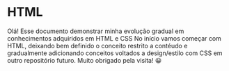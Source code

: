 # HTML

Olá! Esse documento demonstrar minha evolução gradual em conhecimentos adquiridos em HTML e CSS
No início vamos começar com HTML, deixando bem definido o conceito restrito a contéudo e gradualmente adicionando conceitos voltados a
design/estilo com CSS em outro repositório futuro. Muito obrigado pela visita! 😀
